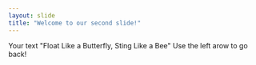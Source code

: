 ```yaml
---
layout: slide
title: "Welcome to our second slide!"
---
```

Your text "Float Like a Butterfly, Sting Like a Bee"
Use the left arow to go back!
